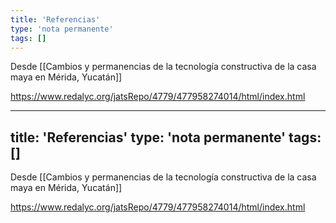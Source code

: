 ```yaml
---
title: 'Referencias'
type: 'nota permanente'
tags: []
---
```


Desde [[Cambios y permanencias de la tecnología constructiva de la casa maya en Mérida, Yucatán]]

https://www.redalyc.org/jatsRepo/4779/477958274014/html/index.html---
title: 'Referencias'
type: 'nota permanente'
tags: []
---

Desde [[Cambios y permanencias de la tecnología constructiva de la casa maya en Mérida, Yucatán]]

https://www.redalyc.org/jatsRepo/4779/477958274014/html/index.html